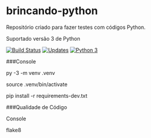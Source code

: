 # brincando-python
Repositório criado para fazer testes com códigos Python.

Suportado versão 3 de Python

[![Build Status](https://app.travis-ci.com/heduart/brincando-python.svg?branch=main)](https://app.travis-ci.com/heduart/brincando-python)
[![Updates](https://pyup.io/repos/github/heduart/brincando-python/shield.svg)](https://pyup.io/repos/github/heduart/brincando-python/)
[![Python 3](https://pyup.io/repos/github/heduart/brincando-python/python-3-shield.svg)](https://pyup.io/repos/github/heduart/brincando-python/)

###Console

py -3 -m venv .venv

source .venv/bin/activate

pip install -r requirements-dev.txt

###Qualidade de Código

Console

flake8
